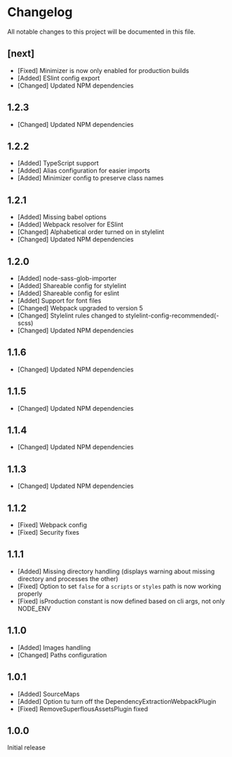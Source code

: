 # Changelog
All notable changes to this project will be documented in this file.

## [next]

* [Fixed] Minimizer is now only enabled for production builds
* [Added] ESlint config export
* [Changed] Updated NPM dependencies

## 1.2.3

* [Changed] Updated NPM dependencies

## 1.2.2

* [Added] TypeScript support
* [Added] Alias configuration for easier imports
* [Added] Minimizer config to preserve class names

## 1.2.1

* [Added] Missing babel options
* [Added] Webpack resolver for ESlint
* [Changed] Alphabetical order turned on in stylelint
* [Changed] Updated NPM dependencies

## 1.2.0

* [Added] node-sass-glob-importer
* [Added] Shareable config for stylelint
* [Added] Shareable config for eslint
* [Addet] Support for font files
* [Changed] Webpack upgraded to version 5
* [Changed] Stylelint rules changed to stylelint-config-recommended(-scss)
* [Changed] Updated NPM dependencies

## 1.1.6

* [Changed] Updated NPM dependencies

## 1.1.5

* [Changed] Updated NPM dependencies

## 1.1.4

* [Changed] Updated NPM dependencies

## 1.1.3

* [Changed] Updated NPM dependencies

## 1.1.2

* [Fixed] Webpack config
* [Fixed] Security fixes

## 1.1.1

* [Added] Missing directory handling (displays warning about missing directory and processes the other)
* [Fixed] Option to set `false` for a `scripts` or `styles` path is now working properly
* [Fixed] isProduction constant is now defined based on cli args, not only NODE_ENV

## 1.1.0

* [Added] Images handling
* [Changed] Paths configuration

## 1.0.1

* [Added] SourceMaps
* [Added] Option tu turn off the DependencyExtractionWebpackPlugin
* [Fixed] RemoveSuperflousAssetsPlugin fixed

## 1.0.0

Initial release

